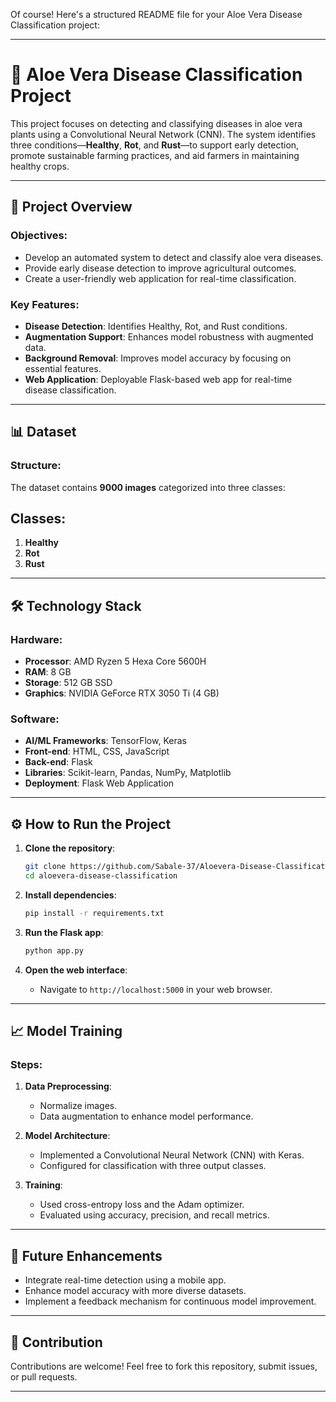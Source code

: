 Of course! Here's a structured README file for your Aloe Vera Disease Classification project:

---

# 🌿 Aloe Vera Disease Classification Project

This project focuses on detecting and classifying diseases in aloe vera plants using a Convolutional Neural Network (CNN). The system identifies three conditions—**Healthy**, **Rot**, and **Rust**—to support early detection, promote sustainable farming practices, and aid farmers in maintaining healthy crops.

---

## 🚀 Project Overview

### Objectives:
- Develop an automated system to detect and classify aloe vera diseases.
- Provide early disease detection to improve agricultural outcomes.
- Create a user-friendly web application for real-time classification.

### Key Features:
- **Disease Detection**: Identifies Healthy, Rot, and Rust conditions.
- **Augmentation Support**: Enhances model robustness with augmented data.
- **Background Removal**: Improves model accuracy by focusing on essential features.
- **Web Application**: Deployable Flask-based web app for real-time disease classification.

---

## 📊 Dataset

### Structure:
The dataset contains **9000 images** categorized into three classes:

  ## Classes:
   1. **Healthy**
   2. **Rot**
   3. **Rust**

---

## 🛠️ Technology Stack

### **Hardware**:
- **Processor**: AMD Ryzen 5 Hexa Core 5600H
- **RAM**: 8 GB
- **Storage**: 512 GB SSD
- **Graphics**: NVIDIA GeForce RTX 3050 Ti (4 GB)

### **Software**:
- **AI/ML Frameworks**: TensorFlow, Keras
- **Front-end**: HTML, CSS, JavaScript
- **Back-end**: Flask
- **Libraries**: Scikit-learn, Pandas, NumPy, Matplotlib
- **Deployment**: Flask Web Application

---

## ⚙️ How to Run the Project

1. **Clone the repository**:
   ```bash
   git clone https://github.com/Sabale-37/Aloevera-Disease-Classification-Using-CNN
   cd aloevera-disease-classification
   ```

2. **Install dependencies**:
   ```bash
   pip install -r requirements.txt
   ```

3. **Run the Flask app**:
   ```bash
   python app.py
   ```

4. **Open the web interface**:
   - Navigate to `http://localhost:5000` in your web browser.

---

## 📈 Model Training

### Steps:
1. **Data Preprocessing**:
   - Normalize images.
   - Data augmentation to enhance model performance.

2. **Model Architecture**:
   - Implemented a Convolutional Neural Network (CNN) with Keras.
   - Configured for classification with three output classes.

3. **Training**:
   - Used cross-entropy loss and the Adam optimizer.
   - Evaluated using accuracy, precision, and recall metrics.

---

## 🌟 Future Enhancements
- Integrate real-time detection using a mobile app.
- Enhance model accuracy with more diverse datasets.
- Implement a feedback mechanism for continuous model improvement.

---

## 🤝 Contribution
Contributions are welcome! Feel free to fork this repository, submit issues, or pull requests.

---

